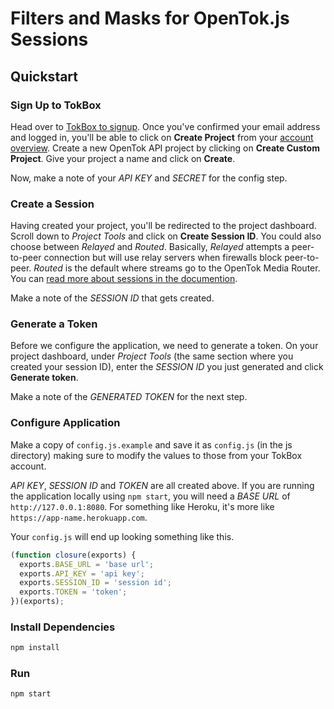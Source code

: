# Filters and Masks for OpenTok.js Sessions

## Quickstart

### Sign Up to TokBox

Head over to [TokBox to signup](https://tokbox.com/account/user/signup). Once you've confirmed your email address and logged in, you'll be able to click on **Create Project** from your [account overview](https://tokbox.com/account/#/). Create a new OpenTok API project by clicking on **Create Custom Project**. Give your project a name and click on **Create**.

Now, make a note of your *API KEY* and *SECRET* for the config step.

### Create a Session

Having created your project, you'll be redirected to the project dashboard. Scroll down to *Project Tools* and click on **Create Session ID**. You could also choose between *Relayed* and *Routed*. Basically, *Relayed* attempts a peer-to-peer connection but will use relay servers when firewalls block peer-to-peer. *Routed* is the default where streams go to the OpenTok Media Router. You can [read more about sessions in the documention](https://tokbox.com/developer/guides/create-session/).

Make a note of the *SESSION ID* that gets created.

### Generate a Token

Before we configure the application, we need to generate a token. On your project dashboard, under *Project Tools* (the same section where you created your session ID), enter the *SESSION ID* you just generated and click **Generate token**.

Make a note of the *GENERATED TOKEN* for the next step.

### Configure Application

Make a copy of `config.js.example` and save it as `config.js` (in the js directory) making sure to modify the values to those from your TokBox account.

*API KEY*, *SESSION ID* and *TOKEN* are all created above. If you are running the application locally using `npm start`, you will need a *BASE URL* of `http://127.0.0.1:8080`. For something like Heroku, it's more like `https://app-name.herokuapp.com`.

Your `config.js` will end up looking something like this.

```js
(function closure(exports) {
  exports.BASE_URL = 'base url';
  exports.API_KEY = 'api key';
  exports.SESSION_ID = 'session id';
  exports.TOKEN = 'token';
})(exports);
```

### Install Dependencies

```bash
npm install
```

### Run

```bash
npm start
```